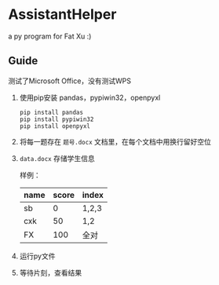 # AssistantHelper
 a py program for Fat Xu :)

## Guide

测试了Microsoft Office，没有测试WPS

1. 使用pip安装 pandas，pypiwin32，openpyxl

    ```
    pip install pandas
    pip install pypiwin32
    pip install openpyxl
    ```

2. 将每一题存在 `题号.docx` 文档里，在每个文档中用换行留好空位

3. `data.docx` 存储学生信息

    样例：

    | name | score | index |
    |------|-------|-------|
    | sb   | 0     | 1,2,3 |
    | cxk  | 50    | 1,2   |
    | FX   | 100   | 全对    | 

4. 运行py文件

5. 等待片刻，查看结果

